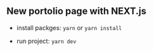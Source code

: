 ## New portolio page with NEXT.js

- install packges: 
`yarn` or `yarn install`

- run project:
`yarn dev`